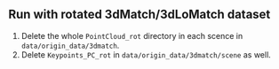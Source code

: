 ## Run with rotated 3dMatch/3dLoMatch dataset
  1. Delete the whole `PointCloud_rot` directory in each scence in `data/origin_data/3dmatch`.
  2. Delete `Keypoints_PC_rot` in `data/origin_data/3dmatch/scene` as well.
